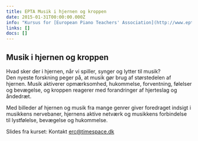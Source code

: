 ```yaml
---
title: EPTA Musik i hjernen og kroppen
date: 2015-01-31T00:00:00.000Z
info: "Kursus for [European Piano Teachers' Association](http://www.epta.dk)   \nD. 31. januar 2015 kl. 12.30-14.30  \nBrofogedvej 10, 2400 København NV"
links: []
docs: []
---
```


## Musik i hjernen og kroppen   
 
Hvad sker der i hjernen, når vi spiller, synger og lytter til musik?  
Den nyeste forskning peger på, at musik gør brug af størstedelen af hjernen. Musik aktiverer opmærksomhed, hukommelse, forventning, følelser og bevægelse, og kroppen reagerer med forandringer af hjerteslag og åndedræt.  

Med billeder af hjernen og musik fra mange genrer giver foredraget indsigt i musikkens nervebaner, hjernens aktive netværk og musikkens forbindelse til lystfølelse, bevægelse og hukommelse.

Slides fra kurset: Kontakt erc@timespace.dk